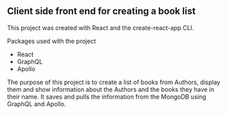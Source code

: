 ## Client side front end for creating a book list

This project was created with React and the create-react-app CLI.

Packages used with the project
- React
- GraphQL
- Apollo

The purpose of this project is to create a list of books from Authors, display them and show information about the Authors and the books they have in their name. It saves and pulls the information from the MongoDB using GraphQL and Apollo.
